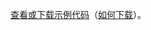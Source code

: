 [查看或下载示例代码](https://github.com/aspnet/AspNetCore.Docs/tree/master/aspnetcore/tutorials/razor-pages/razor-pages-start/2.2-stage-samples)（[如何下载](xref:index#how-to-download-a-sample)）。